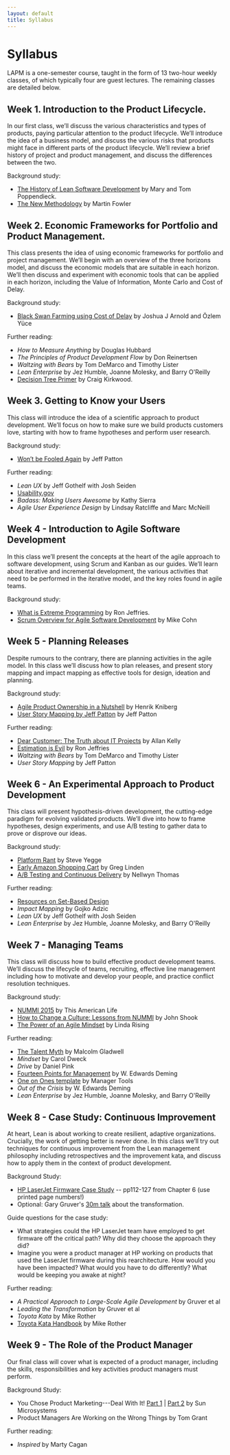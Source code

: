 ```yaml
---
layout: default
title: Syllabus
---
```


# Syllabus

LAPM is a one-semester course, taught in the form of 13 two-hour weekly classes, of which typically four are guest lectures. The remaining classes are detailed below.

## Week 1. Introduction to the Product Lifecycle.

In our first class, we’ll discuss the various characteristics and types of products, paying particular attention to the product lifecycle. We’ll introduce the idea of a business model, and discuss the various risks that products might face in different parts of the product lifecycle. We’ll review a brief history of project and product management, and discuss the differences between the two.

Background study:

* [The History of Lean Software Development](http://www.informit.com/articles/article.aspx?p=664147) by Mary and Tom Poppendieck.
* [The New Methodology](http://www.martinfowler.com/articles/newMethodology.html) by Martin Fowler 

## Week 2. Economic Frameworks for Portfolio and Product Management.

This class presents the idea of using economic frameworks for portfolio and project management. We’ll begin with an overview of the three horizons model, and discuss the economic models that are suitable in each horizon. We’ll then discuss and experiment with economic tools that can be applied in each horizon, including the Value of Information, Monte Carlo and Cost of Delay.

Background study:

* [Black Swan Farming using Cost of Delay](http://ieeexplore.ieee.org/xpl/articleDetails.jsp?arnumber=6612885) by Joshua J Arnold and Özlem Yüce

Further reading:

* _How to Measure Anything_ by Douglas Hubbard
* _The Principles of Product Development Flow_ by Don Reinertsen
* _Waltzing with Bears_ by Tom DeMarco and Timothy Lister
* _Lean Enterprise_ by Jez Humble, Joanne Molesky, and Barry O'Reilly
* [Decision Tree Primer](http://www.public.asu.edu/~kirkwood/DAStuff/decisiontrees/) by Craig Kirkwood.

## Week 3. Getting to Know your Users

This class will introduce the idea of a scientific approach to product development. We’ll focus on how to make sure we build products customers love, starting with how to frame hypotheses and perform user research.

Background study:

* [Won’t be Fooled Again](https://www.youtube.com/watch?v=a--xbF_WGyM) by Jeff Patton

Further reading:

* _Lean UX_ by Jeff Gothelf with Josh Seiden
* [Usability.gov](http://usability.gov/)
* _Badass: Making Users Awesome_ by Kathy Sierra
* _Agile User Experience Design_ by Lindsay Ratcliffe and Marc McNeill

## Week 4 - Introduction to Agile Software Development

In this class we’ll present the concepts at the heart of the agile approach to software development, using Scrum and Kanban as our guides. We’ll learn about iterative and incremental development, the various activities that need to be performed in the iterative model, and the key roles found in agile teams.

Background study:

* [What is Extreme Programming](http://ronjeffries.com/xprog/what-is-extreme-programming/) by Ron Jeffries.
* [Scrum Overview for Agile Software Development](https://www.mountaingoatsoftware.com/agile/scrum/overview) by Mike Cohn

## Week 5 - Planning Releases

Despite rumours to the contrary, there are planning activities in the agile model. In this class we’ll discuss how to plan releases, and present story mapping and impact mapping as effective tools for design, ideation and planning.

Background study:

* [Agile Product Ownership in a Nutshell](http://blog.crisp.se/2012/10/25/henrikkniberg/agile-product-ownership-in-a-nutshell) by Henrik Kniberg
* [User Story Mapping by Jeff Patton](http://jpattonassociates.com/the-new-backlog/) by Jeff Patton

Further reading:

* [Dear Customer: The Truth about IT Projects](http://www.agileconnection.com/article/dear-customer-truth-about-it-projects) by Allan Kelly
* [Estimation is Evil](https://pragprog.com/magazines/2013-02/estimation-is-evil) by Ron Jeffries
* _Waltzing with Bears_ by Tom DeMarco and Timothy Lister
* _User Story Mapping_ by Jeff Patton

## Week 6 - An Experimental Approach to Product Development

This class will present hypothesis-driven development, the cutting-edge paradigm for evolving validated products. We’ll dive into how to frame hypotheses, design experiments, and use A/B testing to gather data to prove or disprove our ideas.

Background study:

* [Platform Rant](https://plus.google.com/+RipRowan/posts/eVeouesvaVX) by Steve Yegge
* [Early Amazon Shopping Cart](http://glinden.blogspot.com/2006/04/early-amazon-shopping-cart.html) by Greg Linden
* [A/B Testing and Continuous Delivery](http://www.infoq.com/presentations/ab-testing-continuous-delivery) by Nellwyn Thomas

Further reading:

* [Resources on Set-Based Design](http://xp123.com/articles/resources-on-set-based-design/)
* _Impact Mapping_ by Gojko Adzic
* _Lean UX_ by Jeff Gothelf with Josh Seiden
* _Lean Enterprise_ by Jez Humble, Joanne Molesky, and Barry O'Reilly

## Week 7 - Managing Teams

This class will discuss how to build effective product development teams. We’ll discuss the lifecycle of teams, recruiting, effective line management including how to motivate and develop your people, and practice conflict resolution techniques.

Background study:

* [NUMMI 2015](http://www.thisamericanlife.org/radio-archives/episode/561/nummi-2015) by This American Life
* [How to Change a Culture: Lessons from NUMMI](http://sloanreview.mit.edu/article/how-to-change-a-culture-lessons-from-nummi/) by John Shook
* [The Power of an Agile Mindset](https://www.infoq.com/presentations/agile-mindset) by Linda Rising

Further reading:

* [The Talent Myth](http://gladwell.com/the-talent-myth/) by Malcolm Gladwell
* _Mindset_ by Carol Dweck
* _Drive_ by Daniel Pink
* [Fourteen Points for Management](https://deming.org/theman/theories/fourteenpoints) by W. Edwards Deming
* [One on Ones template](https://www.manager-tools.com/system/files/documents/docs/Manager-Tools_One_on_One_Basics.pdf) by Manager Tools
* _Out of the Crisis_ by W. Edwards Deming
* _Lean Enterprise_ by Jez Humble, Joanne Molesky, and Barry O'Reilly

## Week 8 - Case Study: Continuous Improvement

At heart, Lean is about working to create resilient, adaptive organizations. Crucially, the work of getting better is never done. In this class we’ll try out techniques for continuous improvement from the Lean management philosophy including retrospectives and the improvement kata, and discuss how to apply them in the context of product development.

Background Study:

* [HP LaserJet Firmware Case Study](https://s3-us-west-1.amazonaws.com/leanenterprise/lean_enterprise_excerpt.pdf) -- pp112-127 from Chapter 6 (use printed page numbers!)
* Optional: Gary Gruver's [30m talk](https://www.youtube.com/watch?v=Trqjj3d3lhQ) about the transformation.

Guide questions for the case study:

* What strategies could the HP LaserJet team have employed to get firmware off the critical path? Why did they choose the approach they did?
* Imagine you were a product manager at HP working on products that used the LaserJet firmware during this rearchitecture. How would you have been impacted? What would you have to do differently? What would be keeping you awake at night?

Further reading:

* _A Practical Approach to Large-Scale Agile Development_ by Gruver et al
* _Leading the Transformation_ by Gruver et al
* _Toyota Kata_ by Mike Rother
* [Toyota Kata Handbook](www-personal.umich.edu/~mrother/Homepage.html) by Mike Rother

## Week 9 - The Role of the Product Manager

Our final class will cover what is expected of a product manager, including the skills, responsibilities and key activities product managers must perform.

Background Study:

* You Chose Product Marketing---Deal With It! [Part 1](https://www.youtube.com/watch?v=czYDshjmys4) | [Part 2](https://www.youtube.com/watch?v=pHeiRiRUkeo) by Sun Microsystems
* Product Managers Are Working on the Wrong Things by Tom Grant

Further reading:

* _Inspired_ by Marty Cagan

